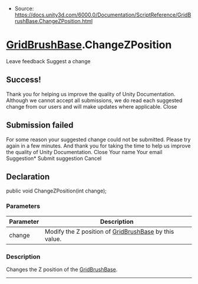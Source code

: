* Source: https://docs.unity3d.com/6000.0/Documentation/ScriptReference/GridBrushBase.ChangeZPosition.html

#  [GridBrushBase](https://docs.unity3d.com/6000.0/Documentation/ScriptReference/GridBrushBase.html).ChangeZPosition
Leave feedback
Suggest a change
## Success!
Thank you for helping us improve the quality of Unity Documentation. Although we cannot accept all submissions, we do read each suggested change from our users and will make updates where applicable.
Close
## Submission failed
For some reason your suggested change could not be submitted. Please <a>try again</a> in a few minutes. And thank you for taking the time to help us improve the quality of Unity Documentation.
Close
Your name Your email Suggestion* Submit suggestion
Cancel
## Declaration
public void ChangeZPosition(int change); 
### Parameters
Parameter | Description  
---|---  
change | Modify the Z position of [GridBrushBase](https://docs.unity3d.com/6000.0/Documentation/ScriptReference/GridBrushBase.html) by this value.  
### Description
Changes the Z position of the [GridBrushBase](https://docs.unity3d.com/6000.0/Documentation/ScriptReference/GridBrushBase.html).
* * *
